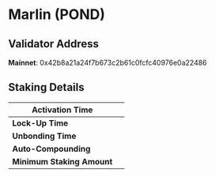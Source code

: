 # Marlin (POND)

## **Validator Address**

**Mainnet**: 0x42b8a21a24f7b673c2b61c0fcfc40976e0a22486

## Staking Details

| **Activation Time**        |   |
| -------------------------- | - |
| **Lock-Up Time**           |   |
| **Unbonding Time**         |   |
| **Auto-Compounding**       |   |
| **Minimum Staking Amount** |   |

